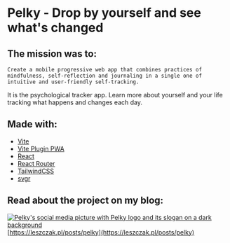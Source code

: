 # Pelky - Drop by yourself and see what's changed

## The mission was to:
`
Create a mobile progressive web app that combines practices of mindfulness, self-reflection and journaling in a single one of intuitive and user-friendly self-tracking.
`

It is the psychological tracker app. Learn more about yourself and your life tracking what happens and changes each day.

## Made with:
- [Vite](https://github.com/vitejs/vite)
- [Vite Plugin PWA](https://github.com/vite-pwa/vite-plugin-pwa)
- [React](https://github.com/facebook/react)
- [React Router](https://github.com/remix-run/react-router)
- [TailwindCSS](https://github.com/tailwindlabs/tailwindcss)
- [svgr](https://github.com/gregberge/svgr)

## Read about the project on my blog:

[![Pelky's social media picture with Pelky logo and its slogan on a dark background](https://pelky.leszczak.pl/pelky-social.webp)](https://leszczak.pl/posts/pelky)
[https://leszczak.pl/posts/pelky](https://leszczak.pl/posts/pelky)
